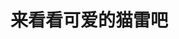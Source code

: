 # 来看看可爱的猫雷吧
<br>
<Splice :videos="videos"></Splice>

<script>
export default {
    data(){
        return {
            videos:[
            {
                cover: "/cover/中文水平被家乡路人爆鲨的猫雷.jpg",
                title: "中文水平被家乡路人爆鲨的猫雷",
                bv:"BV1hb4y117F8"
            },
            {
                cover: "/cover/【猫雷】猫雷的dalailai真好看.jpg",
                title: "【猫雷】猫雷的dalailai真好看",
                bv:"BV1rS4y1U7cU"
            }]
        }
    }
};

</script>